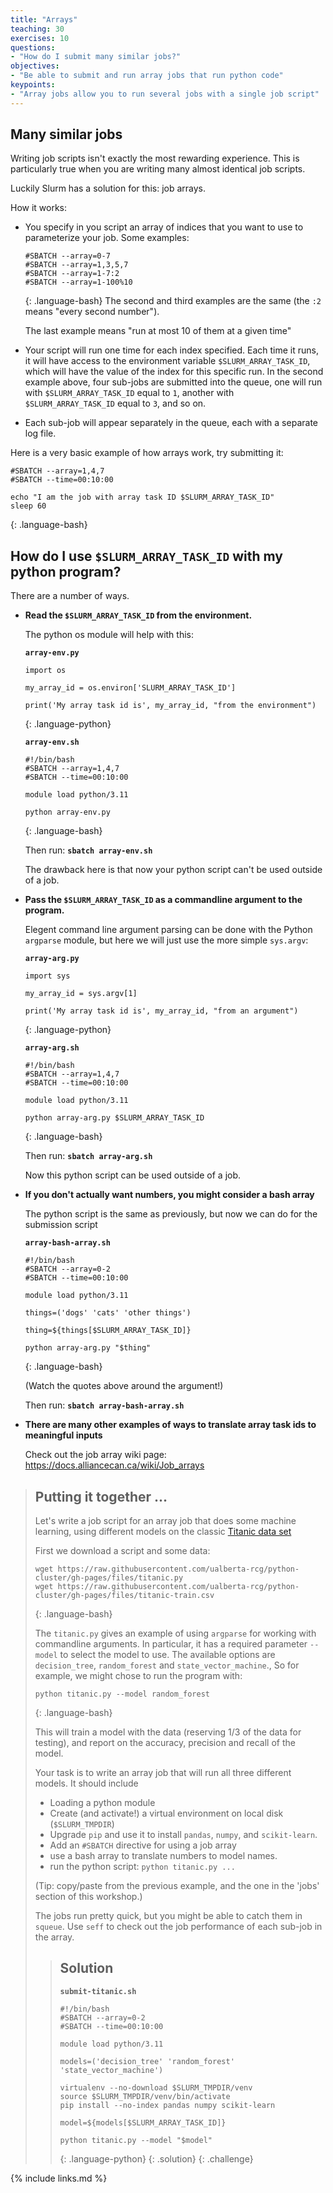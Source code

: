 ```yaml
---
title: "Arrays"
teaching: 30
exercises: 10
questions:
- "How do I submit many similar jobs?"
objectives:
- "Be able to submit and run array jobs that run python code"
keypoints:
- "Array jobs allow you to run several jobs with a single job script"
---
```


## Many similar jobs

Writing job scripts isn't exactly the most rewarding experience.
This is particularly true when you are writing many almost identical job scripts.

Luckily Slurm has a solution for this: job arrays.

How it works:
* You specify in you script an array of indices that you want to use to parameterize your job.
  Some examples:
  ~~~
  #SBATCH --array=0-7
  #SBATCH --array=1,3,5,7
  #SBATCH --array=1-7:2
  #SBATCH --array=1-100%10
  ~~~
  {: .language-bash}
  The second and third examples are the same (the `:2` means "every second number").
  
  The last example means "run at most 10 of them at a given time"
* Your script will run one time for each index specified. Each time it runs, it will have
  access to the environment variable `$SLURM_ARRAY_TASK_ID`, which will have the value of the
  index for this specific run. In the second example above, four sub-jobs are submitted into the
  queue, one will run with `$SLURM_ARRAY_TASK_ID` equal to `1`, another with `$SLURM_ARRAY_TASK_ID`
  equal to `3`, and so on.
* Each sub-job will appear separately in the queue, each with a separate log file.

Here is a very basic example of how arrays work, try submitting it:

~~~
#SBATCH --array=1,4,7
#SBATCH --time=00:10:00

echo "I am the job with array task ID $SLURM_ARRAY_TASK_ID"
sleep 60
~~~
{: .language-bash}

## How do I use `$SLURM_ARRAY_TASK_ID` with my python program?

There are a number of ways.

* **Read the `$SLURM_ARRAY_TASK_ID` from the environment.**
  
  The python os module will help with this:
  
  **`array-env.py`**
  ~~~
  import os

  my_array_id = os.environ['SLURM_ARRAY_TASK_ID']

  print('My array task id is', my_array_id, "from the environment")
  ~~~
  {: .language-python}

  **`array-env.sh`**
  ~~~
  #!/bin/bash
  #SBATCH --array=1,4,7
  #SBATCH --time=00:10:00

  module load python/3.11

  python array-env.py
  ~~~
  {: .language-bash}

  Then run: **`sbatch array-env.sh`**

  The drawback here is that now your python script can't be used outside of a job.

* **Pass the `$SLURM_ARRAY_TASK_ID` as a commandline argument to the program.**
  
  Elegent command line argument parsing can be done with the Python `argparse` module,
  but here we will just use the more simple `sys.argv`:

  **`array-arg.py`**
  ~~~
  import sys

  my_array_id = sys.argv[1]

  print('My array task id is', my_array_id, "from an argument")
  ~~~
  {: .language-python}

  **`array-arg.sh`**
  ~~~
  #!/bin/bash
  #SBATCH --array=1,4,7
  #SBATCH --time=00:10:00

  module load python/3.11

  python array-arg.py $SLURM_ARRAY_TASK_ID
  ~~~
  {: .language-bash}

  Then run: **`sbatch array-arg.sh`**

  Now this python script can be used outside of a job.

* **If you don't actually want numbers, you might consider a bash array**

  The python script is the same as previously, but now we can do for the submission
  script

  **`array-bash-array.sh`**
  ~~~
  #!/bin/bash
  #SBATCH --array=0-2
  #SBATCH --time=00:10:00

  module load python/3.11

  things=('dogs' 'cats' 'other things')

  thing=${things[$SLURM_ARRAY_TASK_ID]}

  python array-arg.py "$thing"
  ~~~
  {: .language-bash}

  (Watch the quotes above around the argument!)

  Then run: **`sbatch array-bash-array.sh`**

* **There are many other examples of ways to translate array task ids to meaningful inputs**

   Check out the job array wiki page: <https://docs.alliancecan.ca/wiki/Job_arrays>

> ## Putting it together ...
> Let's write a job script for an array job that does some machine learning, using
> different models on the classic [Titanic data set]()
>
> First we download a script and some data:
>
> ~~~
> wget https://raw.githubusercontent.com/ualberta-rcg/python-cluster/gh-pages/files/titanic.py
> wget https://raw.githubusercontent.com/ualberta-rcg/python-cluster/gh-pages/files/titanic-train.csv
> ~~~
> {: .language-bash}
>
> The `titanic.py` gives an example of using `argparse` for working with commandline arguments.
> In particular, it has a required parameter `--model` to select the model to use. The available options
> are `decision_tree`, `random_forest` and `state_vector_machine`., So for example, we might chose to
> run the program with:
>
> ~~~
> python titanic.py --model random_forest
> ~~~
> {: .language-bash}
>
> This will train a model with the data (reserving 1/3 of the data for testing), and report on the
> accuracy, precision and recall of the model.
>
> Your task is to write an array job that will run all three different models. It should include
> * Loading a python module
> * Create (and activate!) a virtual environment on local disk (`$SLURM_TMPDIR`)
> * Upgrade `pip` and use it to install `pandas`, `numpy`, and `scikit-learn`.
> * Add an `#SBATCH` directive for using a job array
> * use a bash array to translate numbers to model names.
> * run the python script: `python titanic.py ...`
>
> (Tip: copy/paste from the previous example, and the one in the 'jobs' section of this workshop.)
> 
> The jobs run pretty quick, but you might be able to catch them in `squeue`.
> Use `seff` to check out the job performance of each sub-job in the array.
> > ## Solution
> >
> > **`submit-titanic.sh`**
> >
> > ~~~
> > #!/bin/bash
> > #SBATCH --array=0-2
> > #SBATCH --time=00:10:00
> > 
> > module load python/3.11
> > 
> > models=('decision_tree' 'random_forest' 'state_vector_machine')
> > 
> > virtualenv --no-download $SLURM_TMPDIR/venv
> > source $SLURM_TMPDIR/venv/bin/activate
> > pip install --no-index pandas numpy scikit-learn
> > 
> > model=${models[$SLURM_ARRAY_TASK_ID]}
> > 
> > python titanic.py --model "$model"
> > ~~~
> > {: .language-python}
> {: .solution}
{: .challenge}

{% include links.md %}
